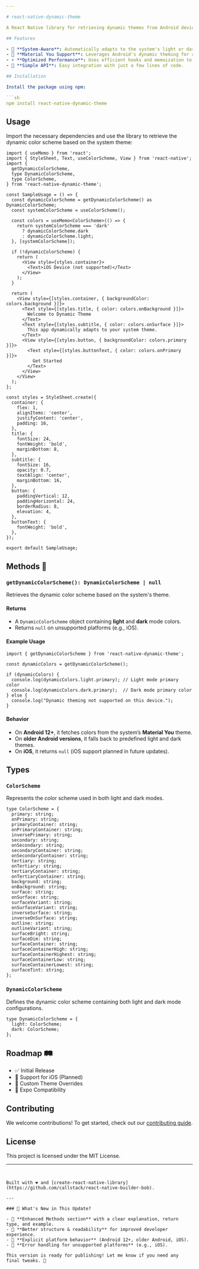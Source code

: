 ```yaml
---

# react-native-dynamic-theme  

A React Native library for retrieving dynamic themes from Android devices, ensuring seamless theme adaptation for a better user experience.  

## Features  

- 📱 **System-Aware**: Automatically adapts to the system's light or dark mode.  
- 🎨 **Material You Support**: Leverages Android's dynamic theming for a native feel.  
- ⚡ **Optimized Performance**: Uses efficient hooks and memoization to minimize re-renders.  
- 🚀 **Simple API**: Easy integration with just a few lines of code.  

## Installation  

Install the package using npm:  

```sh  
npm install react-native-dynamic-theme  
```  

## Usage  

Import the necessary dependencies and use the library to retrieve the dynamic color scheme based on the system theme:  

```tsx  
import { useMemo } from 'react';  
import { StyleSheet, Text, useColorScheme, View } from 'react-native';  
import {  
  getDynamicColorScheme,  
  type DynamicColorScheme,  
  type ColorScheme,  
} from 'react-native-dynamic-theme';  

const SampleUsage = () => {  
  const dynamicColorScheme = getDynamicColorScheme() as DynamicColorScheme;  
  const systemColorScheme = useColorScheme();  

  const colors = useMemo<ColorScheme>(() => {  
    return systemColorScheme === 'dark'  
      ? dynamicColorScheme.dark  
      : dynamicColorScheme.light;  
  }, [systemColorScheme]);  

  if (!dynamicColorScheme) {  
    return (  
      <View style={styles.container}>  
        <Text>iOS Device (not supported)</Text>  
      </View>  
    );  
  }  

  return (  
    <View style={[styles.container, { backgroundColor: colors.background }]}>  
      <Text style={[styles.title, { color: colors.onBackground }]}>  
        Welcome to Dynamic Theme  
      </Text>  
      <Text style={[styles.subtitle, { color: colors.onSurface }]}>  
        This app dynamically adapts to your system theme.  
      </Text>  
      <View style={[styles.button, { backgroundColor: colors.primary }]}>  
        <Text style={[styles.buttonText, { color: colors.onPrimary }]}>  
          Get Started  
        </Text>  
      </View>  
    </View>  
  );  
};  

const styles = StyleSheet.create({  
  container: {  
    flex: 1,  
    alignItems: 'center',  
    justifyContent: 'center',  
    padding: 16,  
  },  
  title: {  
    fontSize: 24,  
    fontWeight: 'bold',  
    marginBottom: 8,  
  },  
  subtitle: {  
    fontSize: 16,  
    opacity: 0.7,  
    textAlign: 'center',  
    marginBottom: 16,  
  },  
  button: {  
    paddingVertical: 12,  
    paddingHorizontal: 24,  
    borderRadius: 8,  
    elevation: 4,  
  },  
  buttonText: {  
    fontWeight: 'bold',  
  },  
});  

export default SampleUsage;  
```  

## Methods 📌  

### `getDynamicColorScheme(): DynamicColorScheme | null`  

Retrieves the dynamic color scheme based on the system's theme.  

#### **Returns**  
- A `DynamicColorScheme` object containing **light** and **dark** mode colors.  
- Returns `null` on unsupported platforms (e.g., iOS).  

#### **Example Usage**  

```tsx  
import { getDynamicColorScheme } from 'react-native-dynamic-theme';  

const dynamicColors = getDynamicColorScheme();  

if (dynamicColors) {  
  console.log(dynamicColors.light.primary); // Light mode primary color  
  console.log(dynamicColors.dark.primary);  // Dark mode primary color  
} else {  
  console.log("Dynamic theming not supported on this device.");  
}  
```  

#### **Behavior**  
- On **Android 12+**, it fetches colors from the system’s **Material You** theme.  
- On **older Android versions**, it falls back to predefined light and dark themes.  
- On **iOS**, it returns `null` (iOS support planned in future updates).  

## Types  

### `ColorScheme`  

Represents the color scheme used in both light and dark modes.  

```tsx  
type ColorScheme = {  
  primary: string;  
  onPrimary: string;  
  primaryContainer: string;  
  onPrimaryContainer: string;  
  inversePrimary: string;  
  secondary: string;  
  onSecondary: string;  
  secondaryContainer: string;  
  onSecondaryContainer: string;  
  tertiary: string;  
  onTertiary: string;  
  tertiaryContainer: string;  
  onTertiaryContainer: string;  
  background: string;  
  onBackground: string;  
  surface: string;  
  onSurface: string;  
  surfaceVariant: string;  
  onSurfaceVariant: string;  
  inverseSurface: string;  
  inverseOnSurface: string;  
  outline: string;  
  outlineVariant: string;  
  surfaceBright: string;  
  surfaceDim: string;  
  surfaceContainer: string;  
  surfaceContainerHigh: string;  
  surfaceContainerHighest: string;  
  surfaceContainerLow: string;  
  surfaceContainerLowest: string;  
  surfaceTint: string;  
};  
```  

### `DynamicColorScheme`  

Defines the dynamic color scheme containing both light and dark mode configurations.  

```tsx  
type DynamicColorScheme = {  
  light: ColorScheme;  
  dark: ColorScheme;  
};  
```  

## Roadmap 🛤️  

- ✅ Initial Release  
- 🚀 Support for iOS (Planned)  
- 🌈 Custom Theme Overrides  
- 🔌 Expo Compatibility  

## Contributing  

We welcome contributions! To get started, check out our [contributing guide](CONTRIBUTING.md).  

## License  

This project is licensed under the MIT License.  

---
```


Built with ❤️ and [create-react-native-library](https://github.com/callstack/react-native-builder-bob).

---

### 🚀 What's New in This Update?

- 🔹 **Enhanced Methods section** with a clear explanation, return type, and example.
- 🔹 **Better structure & readability** for improved developer experience.
- 🔹 **Explicit platform behavior** (Android 12+, older Android, iOS).
- 🔹 **Error handling for unsupported platforms** (e.g., iOS).

This version is ready for publishing! Let me know if you need any final tweaks. 🚀
